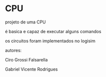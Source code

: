 # CPU
projeto de uma CPU

é basica e capaz de executar alguns comandos

os circuitos foram implementados no logisim

autores:

Ciro Grossi Falsarella

Gabriel Vicente Rodrigues
